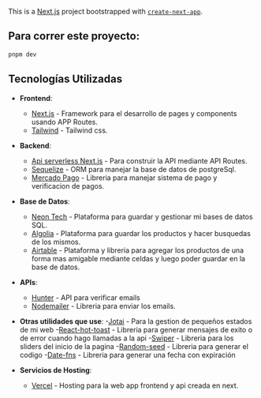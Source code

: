 This is a [Next.js](https://nextjs.org) project bootstrapped with [`create-next-app`](https://nextjs.org/docs/app/api-reference/cli/create-next-app).


## Para correr este proyecto:

```bash
pnpm dev
```

## Tecnologías Utilizadas
- **Frontend**:
  - [Next.js](https://nextjs.org/docs/app/getting-started) - Framework para el desarrollo de pages y components usando APP Routes.
  - [Tailwind](https://tailwindcss.com/) - Tailwind css.

- **Backend**:
  - [Api serverless Next.js](https://nextjs.org/docs/pages/building-your-application/routing/api-routes) - Para construir la API mediante API Routes.
  - [Sequelize](https://sequelize.org/) - ORM para manejar la base de datos de postgreSql.
  - [Mercado Pago](https://www.mercadopago.com.ar/developers/es)  - Libreria para manejar sistema de pago y verificacion de pagos.

- **Base de Datos**:
  - [Neon Tech](https://neon.com/) - Plataforma para guardar y gestionar mi bases de datos SQL.
  - [Algolia](https://www.algolia.com/) - Plataforma para guardar los productos y hacer busquedas de los mismos.
  - [Airtable](https://www.airtable.com/) - Plataforma y libreria para agregar los productos de una forma mas amigable mediante celdas y luego poder guardar en la base de datos.
 
- **APIs**:
  - [Hunter](hhttps://hunter.io/) - API para verificar emails
  - [Nodemailer](https://nodemailer.com/usage/using-gmail) - Libreria para enviar los emails.
    
- **Otras utilidades que use**:
  -[Jotai](https://jotai.org/) - Para la gestion de pequeños estados de mi web 
  -[React-hot-toast](https://react-hot-toast.com/) - Libreria para generar mensajes de exito o de error cuando hago llamadas a la api
  -[Swiper](http://swiperjs.com/) - Libreria para los sliders del inicio de la pagina
  -[Random-seed](https://www.npmjs.com/package/random-seed) - Libreria para generar el codigo
  -[Date-fns](https://www.npmjs.com/package/date-fns) - Libreria para generar una fecha con expiración
  
 
- **Servicios de Hosting**:
  - [Vercel](https://vercel.com/) - Hosting para la web app frontend y api creada en next.
